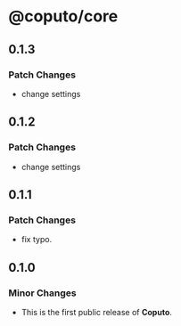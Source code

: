 # @coputo/core

## 0.1.3

### Patch Changes

- change settings

## 0.1.2

### Patch Changes

- change settings

## 0.1.1

### Patch Changes

- fix typo.

## 0.1.0

### Minor Changes

- This is the first public release of **Coputo**.

